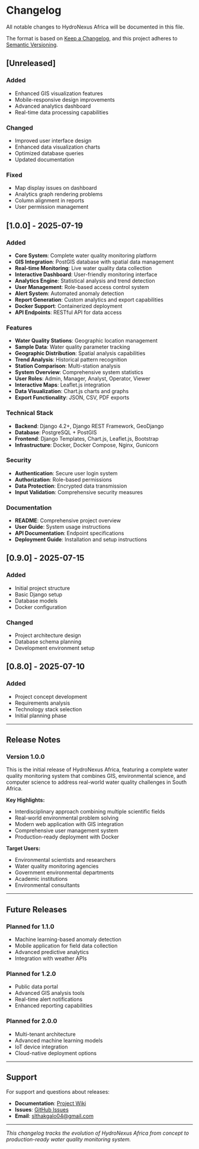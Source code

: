 # Changelog

All notable changes to HydroNexus Africa will be documented in this file.

The format is based on [Keep a Changelog](https://keepachangelog.com/en/1.0.0/),
and this project adheres to [Semantic Versioning](https://semver.org/spec/v2.0.0.html).

## [Unreleased]

### Added
- Enhanced GIS visualization features
- Mobile-responsive design improvements
- Advanced analytics dashboard
- Real-time data processing capabilities

### Changed
- Improved user interface design
- Enhanced data visualization charts
- Optimized database queries
- Updated documentation

### Fixed
- Map display issues on dashboard
- Analytics graph rendering problems
- Column alignment in reports
- User permission management

## [1.0.0] - 2025-07-19

### Added
- **Core System**: Complete water quality monitoring platform
- **GIS Integration**: PostGIS database with spatial data management
- **Real-time Monitoring**: Live water quality data collection
- **Interactive Dashboard**: User-friendly monitoring interface
- **Analytics Engine**: Statistical analysis and trend detection
- **User Management**: Role-based access control system
- **Alert System**: Automated anomaly detection
- **Report Generation**: Custom analytics and export capabilities
- **Docker Support**: Containerized deployment
- **API Endpoints**: RESTful API for data access

### Features
- **Water Quality Stations**: Geographic location management
- **Sample Data**: Water quality parameter tracking
- **Geographic Distribution**: Spatial analysis capabilities
- **Trend Analysis**: Historical pattern recognition
- **Station Comparison**: Multi-station analysis
- **System Overview**: Comprehensive system statistics
- **User Roles**: Admin, Manager, Analyst, Operator, Viewer
- **Interactive Maps**: Leaflet.js integration
- **Data Visualization**: Chart.js charts and graphs
- **Export Functionality**: JSON, CSV, PDF exports

### Technical Stack
- **Backend**: Django 4.2+, Django REST Framework, GeoDjango
- **Database**: PostgreSQL + PostGIS
- **Frontend**: Django Templates, Chart.js, Leaflet.js, Bootstrap
- **Infrastructure**: Docker, Docker Compose, Nginx, Gunicorn

### Security
- **Authentication**: Secure user login system
- **Authorization**: Role-based permissions
- **Data Protection**: Encrypted data transmission
- **Input Validation**: Comprehensive security measures

### Documentation
- **README**: Comprehensive project overview
- **User Guide**: System usage instructions
- **API Documentation**: Endpoint specifications
- **Deployment Guide**: Installation and setup instructions

## [0.9.0] - 2025-07-15

### Added
- Initial project structure
- Basic Django setup
- Database models
- Docker configuration

### Changed
- Project architecture design
- Database schema planning
- Development environment setup

## [0.8.0] - 2025-07-10

### Added
- Project concept development
- Requirements analysis
- Technology stack selection
- Initial planning phase

---

## Release Notes

### Version 1.0.0
This is the initial release of HydroNexus Africa, featuring a complete water quality monitoring system that combines GIS, environmental science, and computer science to address real-world water quality challenges in South Africa.

**Key Highlights:**
- Interdisciplinary approach combining multiple scientific fields
- Real-world environmental problem solving
- Modern web application with GIS integration
- Comprehensive user management system
- Production-ready deployment with Docker

**Target Users:**
- Environmental scientists and researchers
- Water quality monitoring agencies
- Government environmental departments
- Academic institutions
- Environmental consultants

---

## Future Releases

### Planned for 1.1.0
- Machine learning-based anomaly detection
- Mobile application for field data collection
- Advanced predictive analytics
- Integration with weather APIs

### Planned for 1.2.0
- Public data portal
- Advanced GIS analysis tools
- Real-time alert notifications
- Enhanced reporting capabilities

### Planned for 2.0.0
- Multi-tenant architecture
- Advanced machine learning models
- IoT device integration
- Cloud-native deployment options

---

## Support

For support and questions about releases:
- **Documentation**: [Project Wiki](https://github.com/THakgvLO/hydronexus-africa/wiki)
- **Issues**: [GitHub Issues](https://github.com/THakgvLO/hydronexus-africa/issues)
- **Email**: [slthakgalo04@gmail.com](mailto:slthakgalo04@gmail.com)

---

*This changelog tracks the evolution of HydroNexus Africa from concept to production-ready water quality monitoring system.* 